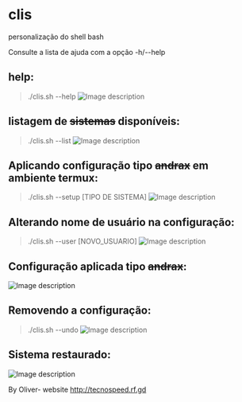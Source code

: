# clis
personalização do shell bash

Consulte a lista de ajuda com a opçâo -h/--help

## help:
>./clis.sh --help
![Image description](https://github.com/Olliv3r/clis/blob/master/src/images/help.png)

## listagem de ~~sistemas~~ disponíveis:
>./clis.sh --list
![Image description](https://github.com/Olliv3r/clis/blob/master/src/images/list.png)

## Aplicando configuração tipo ~~andrax~~ em ambiente termux:
>./clis.sh --setup [TIPO DE SISTEMA]
![Image description](https://github.com/Olliv3r/clis/blob/master/src/images/setup.png)

## Alterando nome de usuário na configuração:
>./clis.sh --user [NOVO_USUARIO]
![Image description](https://github.com/Olliv3r/clis/blob/master/src/images/user.png)

## Configuração aplicada tipo ~~andrax~~:
![Image description](https://github.com/Olliv3r/clis/blob/master/src/images/user_applyng.png)

## Removendo a configuração:
>./clis.sh --undo
![Image description](https://github.com/Olliv3r/clis/blob/master/src/images/removing.png)

## Sistema restaurado:
![Image description](https://github.com/Olliv3r/clis/blob/master/src/images/removed.png)


By Oliver- website http://tecnospeed.rf.gd
